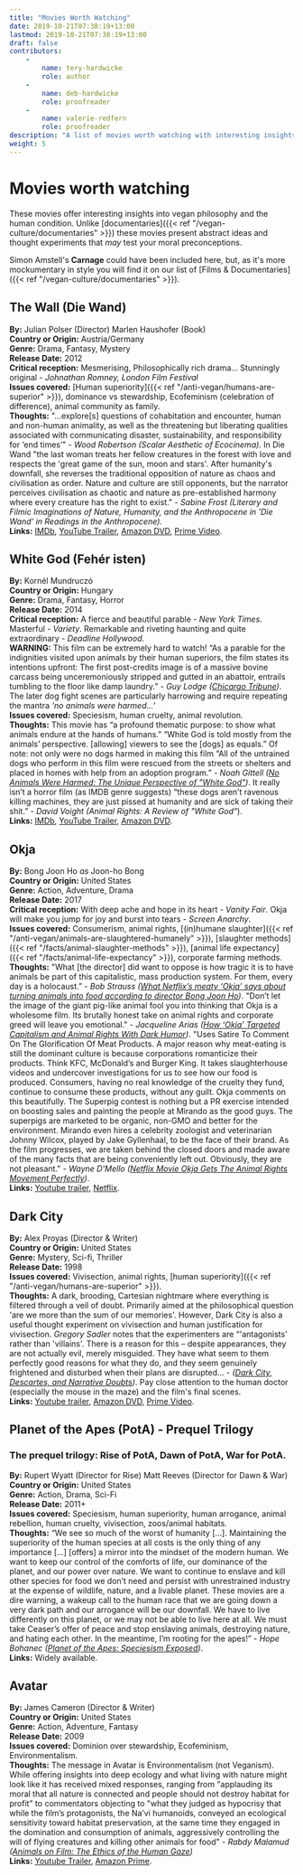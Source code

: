 ```yaml
---
title: "Movies Worth Watching"
date: 2019-10-21T07:38:19+13:00
lastmod: 2019-10-21T07:38:19+13:00
draft: false
contributors:
    - 
        name: tery-hardwicke
        role: author
    - 
        name: deb-hardwicke
        role: proofreader
    - 
        name: valerie-redfern
        role: proofreader
description: "A list of movies worth watching with interesting insights into vegan philosophy and the human condition"
weight: 5
---
```


# Movies worth watching

These movies offer interesting insights into vegan philosophy and the human condition. Unlike [documentaries]({{< ref "/vegan-culture/documentaries" >}}) these movies present abstract ideas and thought experiments that *may* test your moral preconceptions. 

Simon Amstell's **Carnage** could have been included here, but, as it's more mockumentary in style you will find it on our list of [Films & Documentaries]({{< ref "/vegan-culture/documentaries" >}}).

## The Wall (Die Wand) 
**By:** Julian Polser (Director) Marlen Haushofer (Book)   
**Country or Origin:** Austria/Germany  
**Genre:** Drama, Fantasy, Mystery  
**Release Date:** 2012  
**Critical reception:** Mesmerising, Philosophically rich drama… Stunningly original - *Johnathan Romney, London Film Festival*  
**Issues covered:** [Human superiority]({{< ref "/anti-vegan/humans-are-superior" >}}), dominance vs stewardship, Ecofeminism (celebration of difference), animal community as family.  
**Thoughts:** "…explore[s] questions of cohabitation and encounter, human and non-human animality, as well as the threatening but liberating qualities associated with communicating disaster, sustainability, and responsibility for ‘end times’" - *Wood Robertson (Scalar Aesthetic of Ecocinema).*  In Die Wand "the last woman treats her fellow creatures in the forest with love and respects the 'great game of the sun, moon and stars'. After humanity's downfall, she reverses the traditional opposition of nature as chaos and civilisation as order. Nature and culture are still opponents, but the narrator perceives civilisation as chaotic and nature as pre-established harmony where every creature has the right to exist." *-  Sabine Frost (Literary and Filmic Imaginations of Nature, Humanity, and the Anthropocene in 'Die Wand' in Readings in the Anthropocene).*  
**Links:** [IMDb](https://web.archive.org/web/20190619061331/https://www.imdb.com/title/tt1745686/), [YouTube Trailer](https://www.youtube.com/watch?v=fPtk3XDFY48), [Amazon DVD](https://web.archive.org/save/https://www.amazon.co.uk/Wall-DVD-Martina-Gedeck/dp/B00DRGDKK6), [Prime Video](https://www.amazon.co.uk/Wall-Martina-Gedeck/dp/B00KS5JCU6/ref=tmm_aiv_swatch_0?_encoding=UTF8&qid=&sr=).

## White God (Fehér isten)  
**By:**  Kornél Mundruczó  
**Country or Origin:** Hungary    
**Genre:** Drama, Fantasy, Horror   
**Release Date:** 2014  
**Critical reception:**  A fierce and beautiful parable *- New York Times*.  Masterful *- Variety*. Remarkable and riveting haunting and quite extraordinary *- Deadline Hollywood*.  
**WARNING:** This film can be extremely hard to watch! “As a parable for the indignities visited upon animals by their human superiors, the film states its intentions upfront: The first post-credits image is of a massive bovine carcass being unceremoniously stripped and gutted in an abattoir, entrails tumbling to the floor like damp laundry.”  *- Guy Lodge ([Chicargo Tribune](http://web.archive.org/web/20160126171831/https://www.chicagotribune.com/entertainment/movies/chi-white-god-20150402-story.html))*. The later dog fight scenes are particularly harrowing and require repeating the mantra *‘no animals were harmed…’*  
**Issues covered:** Speciesism, human cruelty, animal revolution.       
**Thoughts:** This movie has “a profound thematic purpose: to show what animals endure at the hands of humans.” “White God is told mostly from the animals’ perspective. [allowing] viewers to see the [dogs] as equals.” Of note: not only were no dogs harmed in making this film “All of the untrained dogs who perform in this film were rescued from the streets or shelters and placed in homes with help from an adoption program.” *- Noah Gittell ([No Animals Were Harmed: The Unique Perspective of "White God"](http://web.archive.org/web/20180703075932/https://www.rogerebert.com/balder-and-dash/no-animals-were-harmed-the-unique-perspective-of-white-god))*. It really isn’t a horror film (as IMDB genre suggests) “these dogs aren’t ravenous killing machines, they are just pissed at humanity and are sick of taking their shit.” *- David Voight (Animal Rights: A Review of "White God"*).  
**Links:** [IMDb](http://web.archive.org/web/20170709043347/http://www.imdb.com/title/tt2844798/?ref_=fn_al_tt_1), [YouTube Trailer](https://www.youtube.com/watch?v=kIGz2kyo26U), [Amazon DVD](http://web.archive.org/save/https://www.amazon.co.uk/gp/product/B00UNPU9P8/ref=atv_dp_mv_of_dp_0).

## Okja
**By:**  Bong Joon Ho *as* Joon-ho Bong  
**Country or Origin:** United States    
**Genre:** Action, Adventure, Drama   
**Release Date:** 2017   
**Critical reception:** With deep ache and hope in its heart *- Vanity Fair*. Okja will make you jump for joy and burst into tears *- Screen Anarchy*.   
**Issues covered:** Consumerism, animal rights, [(in)humane slaughter]({{< ref "/anti-vegan/animals-are-slaughtered-humanely" >}}), [slaughter methods]({{< ref "/facts/animal-slaughter-methods" >}}), [animal life expectancy]({{< ref "/facts/animal-life-expectancy" >}}), corporate farming methods.    
**Thoughts:** "What [the director] did want to oppose is how tragic it is to have animals be part of this capitalistic, mass production system. For them, every day is a holocaust.” - *Bob Strauss ([What Netflix’s meaty ‘Okja’ says about turning animals into food according to director Bong Joon Ho](http://web.archive.org/web/20171006122612/https://www.dailynews.com/2017/06/23/what-netflixs-meaty-okja-says-about-turning-animals-into-food-according-to-director-bong-joon-ho/))*. "Don’t let the image of the giant pig-like animal fool you into thinking that Okja is a wholesome film. Its brutally honest take on animal rights and corporate greed will leave you emotional." *- Jacqueline Arias ([How ‘Okja’ Targeted Capitalism and Animal Rights With Dark Humor](http://web.archive.org/web/20190831071439/https://preen.inquirer.net/50323/how-okja-targeted-capitalism-and-animal-rights-with-dark-humor))*. "Uses Satire To Comment On The Glorification Of Meat Products. 
A major reason why meat-eating is still the dominant culture is because corporations romanticize their products. Think KFC, McDonald’s and Burger King. It takes slaughterhouse videos and undercover investigations for us to see how our food is produced. Consumers, having no real knowledge of the cruelty they fund, continue to consume these products, without any guilt. Okja comments on this beautifully. The Superpig contest is nothing but a PR exercise intended on boosting sales and painting the people at Mirando as the good guys. The superpigs are marketed to be organic, non-GMO and better for the environment. Mirando even hires a celebrity zoologist and veterinarian Johnny Wilcox, played by Jake Gyllenhaal, to be the face of their brand. As the film progresses, we are taken behind the closed doors and made aware of the many facts that are being conveniently left out. Obviously, they are not pleasant." *- Wayne D'Mello ([Netflix Movie Okja Gets The Animal Rights Movement Perfectly](http://web.archive.org/web/20190806132813/https://www.filmcompanion.in/4-reasons-why-netflix-movie-okja-gets-the-animal-rights-movement-perfectly/))*.  
**Links:** [Youtube trailer](https://www.youtube.com/watch?v=AjCebKn4iic), [Netflix](https://www.netflix.com/nz/title/80091936). 

## Dark City
**By:** Alex Proyas (Director & Writer)    
**Country or Origin:**  United States   
**Genre:** Mystery, Sci-fi, Thriller     
**Release Date:** 1998   
**Issues covered:**  Vivisection, animal rights, [human superiority]({{< ref "/anti-vegan/humans-are-superior" >}}).  
**Thoughts:** A dark, brooding, Cartesian nightmare where everything is filtered through a veil of doubt. Primarily aimed at the philosophical question 'are we more than the sum of our memories'. However, Dark City is also a useful thought experiment on vivisection and human justification for vivisection. *Gregory Sadler* notes that the experimenters are “'antagonists' rather than 'villains'. There is a reason for this – despite appearances, they are not actually evil, merely misguided. They have what seem to them perfectly good reasons for what they do, and they seem genuinely frightened and disturbed when their plans are disrupted... *- ([Dark City, Descartes, and Narrative Doubts](http://web.archive.org/web/20151002092115/https://gbsadler.blogspot.com/2011/09/dark-city-descartes-and-narrative.html))*.  Pay close attention to the human doctor (especially the mouse in the maze) and the film's final scenes.     
**Links:**  [Youtube trailer](https://www.youtube.com/watch?v=jSpowoKqSzc), [Amazon DVD](http://web.archive.org/web/20180504113443/https://www.amazon.com/Dark-City-Rufus-Sewell/dp/0780622553), [Prime Video](https://www.amazon.com/Dark-City-Rufus-Sewell/dp/B00IK42NDU).

## Planet of the Apes (PotA) - Prequel Trilogy 
### The prequel trilogy: Rise of PotA, Dawn of PotA, War for PotA.
**By:** Rupert Wyatt (Director for Rise) Matt Reeves (Director for Dawn & War)  
**Country or Origin:** United States   
**Genre:** Action, Drama, Sci-Fi   
**Release Date:** 2011+   
**Issues covered:** Speciesism, human superiority, human arrogance, animal rebellion, human cruelty, vivisection, zoos/animal habitats.    
**Thoughts:** “We see so much of the worst of humanity […]. Maintaining the superiority of the human species at all costs is the only thing of any importance […]  [offers] a mirror into the mindset of the modern human. We want to keep our control of the comforts of life, our dominance of the planet, and our power over nature. We want to continue to enslave and kill other species for food we don’t need and persist with unrestrained industry at the expense of wildlife, nature, and a livable planet. These movies are a dire warning, a wakeup call to the human race that we are going down a very dark path and our arrogance will be our downfall. We have to live differently on this planet, or we may not be able to live here at all. We must take Ceaser’s offer of peace and stop enslaving animals, destroying nature, and hating each other. In the meantime, I’m rooting for the apes!” *- Hope Bohanec ([Planet of the Apes: Speciesism Exposed](http://web.archive.org/web/20190716032256/https://freefromharm.org/animal-rights/planet-apes-speciesism-exposed/))*.   
**Links:** Widely available.  

## Avatar
**By:**  James Cameron (Director & Writer)  
**Country or Origin:** United States    
**Genre:** Action, Adventure, Fantasy   
**Release Date:** 2009    
**Issues covered:** Dominion over stewardship, Ecofeminism, Environmentalism.     
**Thoughts:** The message in Avatar is Environmentalism (not Veganism). While offering insights into deep ecology and what living with nature might look like it has received mixed responses, ranging from "applauding its moral that all nature is connected and people should not destroy habitat for profit" to commentators objecting to "what they judged as hypocrisy that while the film’s protagonists, the Na’vi humanoids, conveyed an ecological sensitivity toward habitat preservation, at the same time they engaged in the domination and consumption of animals, aggressively controlling the will of flying creatures and killing other animals for food" *- Rabdy Malamud ([Animals on Film:
The Ethics of the Human Gaze](http://web.archive.org/save/https://english.gsu.edu/files/2015/06/Spring.pdf))*      
**Links:** [Youtube Trailer](https://www.youtube.com/watch?v=5PSNL1qE6VY), [Amazon Prime](https://www.amazon.com/Avatar-Sam-Worthington/dp/B003EVWDR0/ref=sr_1_1?keywords=Avatar&qid=1571626877&s=instant-video&sr=1-1).